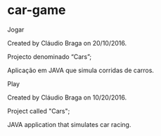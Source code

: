 # car-game
Jogar

Created by Cláudio Braga on 20/10/2016.

Projecto denominado “Cars”;

Aplicação em JAVA que simula corridas de carros.

Play

Created by Cláudio Braga on 10/20/2016.

Project called "Cars";

JAVA application that simulates car racing.
